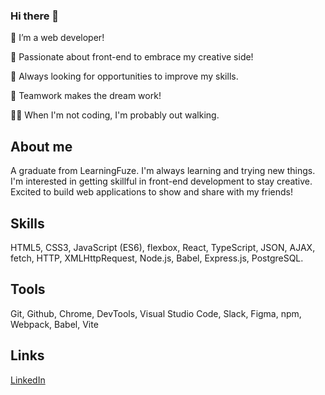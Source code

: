 ### Hi there 👋
🔭 I’m a web developer!

💫 Passionate about front-end to embrace my creative side!

👀 Always looking for opportunities to improve my skills.

🤝 Teamwork makes the dream work!

🚶‍♀️ When I'm not coding, I'm probably out walking.
## About me
A graduate from LearningFuze. I'm always learning and trying new things. I'm interested in getting skillful in front-end development to stay creative. Excited to build web applications to show and share with my friends!
## Skills
HTML5, CSS3, JavaScript (ES6), flexbox, React, TypeScript, JSON, AJAX, fetch, HTTP, XMLHttpRequest, Node.js, Babel, Express.js, PostgreSQL.
## Tools
Git, Github, Chrome, DevTools, Visual Studio Code, Slack, Figma, npm, Webpack, Babel, Vite
## Links
<a href="https://www.linkedin.com/in/anna-aksenov/">LinkedIn</a>
